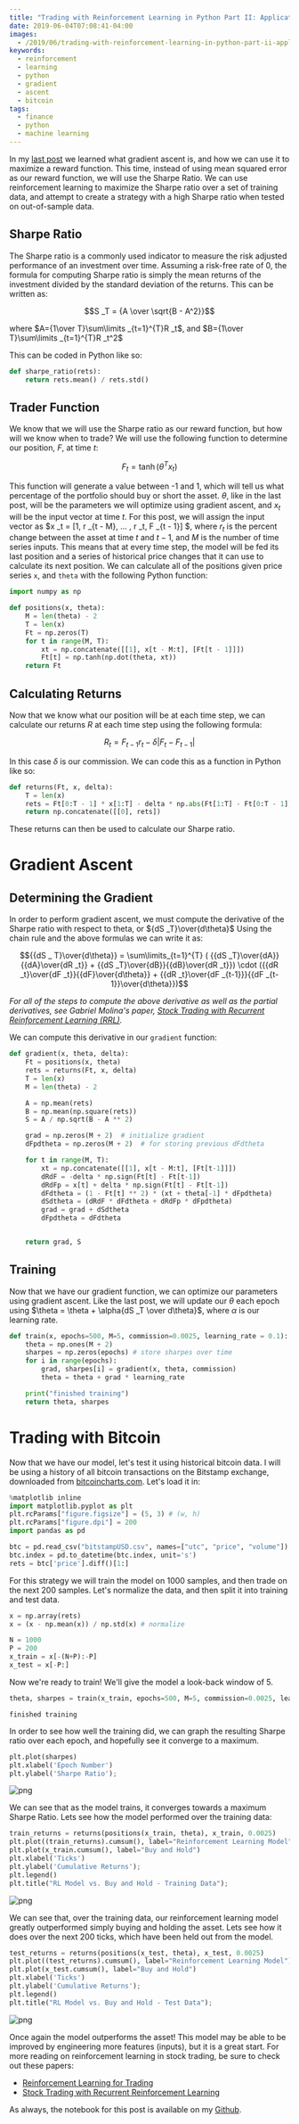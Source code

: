 ```yaml
---
title: "Trading with Reinforcement Learning in Python Part II: Application"
date: 2019-06-04T07:08:41-04:00
images:
  - /2019/06/trading-with-reinforcement-learning-in-python-part-ii-application/output_38_0.png
keywords:
  - reinforcement
  - learning
  - python
  - gradient
  - ascent
  - bitcoin
tags:
  - finance
  - python
  - machine learning
---
```


In my [last post](/2019/05/trading-with-reinforcement-learning-in-python-part-i-gradient-ascent/) we learned what gradient ascent is, and how we can use it to maximize a reward function. This time, instead of using mean squared error as our reward function, we will use the Sharpe Ratio. We can use reinforcement learning to maximize the Sharpe ratio over a set of training data, and attempt to create a strategy with a high Sharpe ratio when tested on out-of-sample data.

## Sharpe Ratio

The Sharpe ratio is a commonly used indicator to measure the risk adjusted performance of an investment over time. Assuming a risk-free rate of 0, the formula for computing Sharpe ratio is simply the mean returns of the investment divided by the standard deviation of the returns. This can be written as:

$$S _T = {A \over \sqrt{B - A^2}}$$

where $A={1\over T}\sum\limits _{t=1}^{T}R _t$, and $B={1\over T}\sum\limits _{t=1}^{T}R _t^2$

This can be coded in Python like so:

```python
def sharpe_ratio(rets):
    return rets.mean() / rets.std()
```

## Trader Function

We know that we will use the Sharpe ratio as our reward function, but how will we know when to trade? We will use the following function to determine our position, $F$, at time $t$:

$$F _t = \tanh(\theta^T x _t)$$

This function will generate a value between -1 and 1, which will tell us what percentage of the portfolio should buy or short the asset. $\theta$, like in the last post, will be the parameters we will optimize using gradient ascent, and $x_t$ will be the input vector at time $t$. For this post, we will assign the input vector as $x _t = [1, r _{t - M}, ... , r _t, F _{t - 1}] $, where $r_t$ is the percent change between the asset at time $t$ and $t - 1$, and $M$ is the number of time series inputs. This means that at every time step, the model will be fed its last position and a series of historical price changes that it can use to calculate its next position. We can calculate all of the positions given price series `x`, and `theta` with the following Python function:

```python
import numpy as np

def positions(x, theta):
    M = len(theta) - 2
    T = len(x)
    Ft = np.zeros(T)
    for t in range(M, T):
        xt = np.concatenate([[1], x[t - M:t], [Ft[t - 1]]])
        Ft[t] = np.tanh(np.dot(theta, xt))
    return Ft
```

## Calculating Returns

Now that we know what our position will be at each time step, we can calculate our returns $R$ at each time step using the following formula:

$$R _t = F _{t-1}r _t - \delta | F _t - F _{t - 1}| $$

In this case $\delta$ is our commission. We can code this as a function in Python like so:

```python
def returns(Ft, x, delta):
    T = len(x)
    rets = Ft[0:T - 1] * x[1:T] - delta * np.abs(Ft[1:T] - Ft[0:T - 1])
    return np.concatenate([[0], rets])
```

These returns can then be used to calculate our Sharpe ratio.

# Gradient Ascent

## Determining the Gradient

In order to perform gradient ascent, we must compute the derivative of the Sharpe ratio with respect to theta, or ${dS _T}\over{d\theta}$ Using the chain rule and the above formulas we can write it as:

$${{dS _ T}\over{d\theta}} = \sum\limits_{t=1}^{T} ( {{dS _T}\over{dA}}{{dA}\over{dR _t}} + {{dS _T}\over{dB}}{{dB}\over{dR _t}}) \cdot ({{dR _t}\over{dF _t}}{{dF}\over{d\theta}} + {{dR _t}\over{dF _{t-1}}}{{dF _{t-1}}\over{d\theta}})$$

_For all of the steps to compute the above derivative as well as the partial derivatives, see Gabriel Molina's paper, [Stock Trading with Recurrent Reinforcement Learning (RRL)](http://cs229.stanford.edu/proj2006/Molina-StockTradingWithRecurrentReinforcementLearning.pdf)._

We can compute this derivative in our `gradient` function:

```python
def gradient(x, theta, delta):
    Ft = positions(x, theta)
    rets = returns(Ft, x, delta)
    T = len(x)
    M = len(theta) - 2

    A = np.mean(rets)
    B = np.mean(np.square(rets))
    S = A / np.sqrt(B - A ** 2)

    grad = np.zeros(M + 2)  # initialize gradient
    dFpdtheta = np.zeros(M + 2)  # for storing previous dFdtheta

    for t in range(M, T):
        xt = np.concatenate([[1], x[t - M:t], [Ft[t-1]]])
        dRdF = -delta * np.sign(Ft[t] - Ft[t-1])
        dRdFp = x[t] + delta * np.sign(Ft[t] - Ft[t-1])
        dFdtheta = (1 - Ft[t] ** 2) * (xt + theta[-1] * dFpdtheta)
        dSdtheta = (dRdF * dFdtheta + dRdFp * dFpdtheta)
        grad = grad + dSdtheta
        dFpdtheta = dFdtheta


    return grad, S
```

## Training

Now that we have our gradient function, we can optimize our parameters using gradient ascent. Like the last post, we will update our $\theta$ each epoch using $\theta = \theta + \alpha{dS _T \over d\theta}$, where $\alpha$ is our learning rate.

```python
def train(x, epochs=500, M=5, commission=0.0025, learning_rate = 0.1):
    theta = np.ones(M + 2)
    sharpes = np.zeros(epochs) # store sharpes over time
    for i in range(epochs):
        grad, sharpes[i] = gradient(x, theta, commission)
        theta = theta + grad * learning_rate

    print("finished training")
    return theta, sharpes
```

# Trading with Bitcoin

Now that we have our model, let's test it using historical bitcoin data. I will be using a history of all bitcoin transactions on the Bitstamp exchange, downloaded from [bitcoincharts.com](https://api.bitcoincharts.com/v1/csv/). Let's load it in:

```python
%matplotlib inline
import matplotlib.pyplot as plt
plt.rcParams["figure.figsize"] = (5, 3) # (w, h)
plt.rcParams["figure.dpi"] = 200
import pandas as pd

btc = pd.read_csv("bitstampUSD.csv", names=["utc", "price", "volume"]).set_index('utc')
btc.index = pd.to_datetime(btc.index, unit='s')
rets = btc['price'].diff()[1:]
```

For this strategy we will train the model on 1000 samples, and then trade on the next 200 samples. Let's normalize the data, and then split it into training and test data.

```python
x = np.array(rets)
x = (x - np.mean(x)) / np.std(x) # normalize

N = 1000
P = 200
x_train = x[-(N+P):-P]
x_test = x[-P:]
```

Now we're ready to train! We'll give the model a look-back window of 5.

```python
theta, sharpes = train(x_train, epochs=500, M=5, commission=0.0025, learning_rate=.001)
```

    finished training

In order to see how well the training did, we can graph the resulting Sharpe ratio over each epoch, and hopefully see it converge to a maximum.

```python
plt.plot(sharpes)
plt.xlabel('Epoch Number')
plt.ylabel('Sharpe Ratio');
```

![png](output_36_0.png)

We can see that as the model trains, it converges towards a maximum Sharpe Ratio. Lets see how the model performed over the training data:

```python
train_returns = returns(positions(x_train, theta), x_train, 0.0025)
plt.plot((train_returns).cumsum(), label="Reinforcement Learning Model")
plt.plot(x_train.cumsum(), label="Buy and Hold")
plt.xlabel('Ticks')
plt.ylabel('Cumulative Returns');
plt.legend()
plt.title("RL Model vs. Buy and Hold - Training Data");
```

![png](output_38_0.png)

We can see that, over the training data, our reinforcement learning model greatly outperformed simply buying and holding the asset. Lets see how it does over the next 200 ticks, which have been held out from the model.

```python
test_returns = returns(positions(x_test, theta), x_test, 0.0025)
plt.plot((test_returns).cumsum(), label="Reinforcement Learning Model")
plt.plot(x_test.cumsum(), label="Buy and Hold")
plt.xlabel('Ticks')
plt.ylabel('Cumulative Returns');
plt.legend()
plt.title("RL Model vs. Buy and Hold - Test Data");
```

![png](output_40_0.png)

Once again the model outperforms the asset! This model may be able to be improved by engineering more features (inputs), but it is a great start. For more reading on reinforcement learning in stock trading, be sure to check out these papers:

- [Reinforcement Learning for Trading](http://papers.nips.cc/paper/1551-reinforcement-learning-for-trading.pdf)
- [Stock Trading with Recurrent Reinforcement Learning](http://cs229.stanford.edu/proj2006/Molina-StockTradingWithRecurrentReinforcementLearning.pdf)

As always, the notebook for this post is available on my [Github](https://github.com/teddykoker/blog/tree/master/notebooks).
